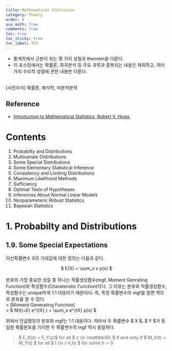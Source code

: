 ```yaml
---
title: Mathematical Statistics
category: Theory
order: 4
use_math: true
comments: true
toc: true
toc_sticky: true
toc_label: 목차
---
```


- 통계학에서 근본이 되는 몇 가지 성질과 theorem을 다룬다.
- 이 포스팅에서는 확률론, 회귀분석 등 주요 과목과 중복되는 내용은 제외하고, 여러가지 수리적 
성질에 관한 내용만 다룬다.

<br/>
[사전지식] 확률론, 해석학, 미분적분학

## Reference
- [Introduction to Mathematical Statistics, Robert V. Hogg.](https://minerva.it.manchester.ac.uk/~saralees/statbook2.pdf)

# Contents
1. Probabilty and Distributions
2. Multivariate Distributions
3. Some Special Distributions
4. Some Elementary Statistical Inference
5. Consistency and Limiting Distributions
6. Maximum Likelihood Methods
7. Sufficiency
8. Optimal Tests of Hypotheses
9. Inferences About Normal Linear Models
10. Nonparameteric Robust Statistics
11. Bayesian Statistics 

# 1. Probabilty and Distributions
## 1.9. Some Special Expectations

이산확률변수 X의 기대값에 대한 정의는 다음과 같다. 
<center> $ E(X) = \sum_x x p(x) $ </center>

<br/>
분포의 가장 중요한 성질 중 하나는 적률생성함수(mgf, Moment Genrating Function)와 특성함수(Charateristic Function)이다. 그 이유는 분포와 적률생성함수, 특성함수는 unique하게 1:1 대응이기 때문이다. 즉, 특정 확률변수의 mgf를 알면 역으로 분포를 알 수 있다.
<br/>
> [Moment Generating Function] <br/>
> $ M(t)=E( e^{tX} )  = \sum_x e^{tX} p(x) $

위에서 언급했듯이 분포와 mgf는 1:1 대응이다. 따라서 두 확률변수 $ X $, $ Y $가 동일한 확률분포를 가지면 두 확률변수의 mgf 역시 동일하다.

> $ F_X(z) = F_Y(z)$ for all $ z \in \mathbb{R} $ if and only if $ M_X(t) = M_Y(t) $ for all $ t \in (-h,h) $ for some $h>0$  
